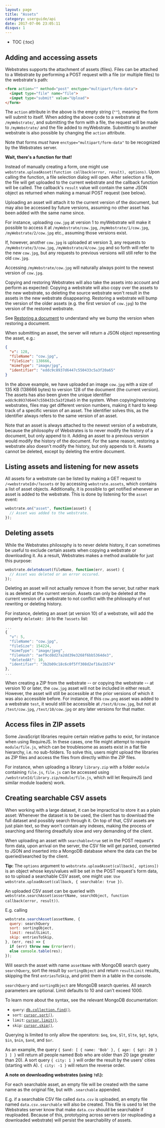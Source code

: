 ```yaml
---
layout: page
title: "Assets"
category: userguide/api
date: 2017-07-06 23:05:11
disqus: 1
---
```


* TOC
{:toc}

## Adding and accessing assets

Webstrates supports the attachment of assets (files). Files can be attached to a Webstrate by
performing a POST request with a file (or multiple files) to the webstrate's path:

```html
<form action="" method="post" enctype="multipart/form-data">
  <input type="file" name="file">
  <input type="submit" value="Upload">
</form>
```

The `action` attribute in the above is the empty string (`""`), meaning the form will submit to
itself. When adding the above code to a webstrate at `/myWebstrate/`, and submitting the form with a
file, the request will be made to `/myWebstrate/` and the file added to myWebstrate. Submitting to
another webstrate is also possible by changing the `action` attribute.

Note that forms *must* have `enctype="multipart/form-data"` to be recognized by the Webstrates
server.

<div class="info box">
  <strong>Wait, there's a function for that!</strong>
  <p>Instead of manually creating a form, one might use
  <code>webstrate.uploadAsset(function callback(error, result), options)</code>.
  Upon calling the function, a file selection dialog will open. After selection a
  file, the file will get uploaded to the current webstrate and the callback function will be
  called. The callback's <code>result</code> value will contain the same JSON object as returned
  when making a manual POST request (see below).</p>
</div>

Uploading an asset will attach it to the current version of the document, but may also be accessed
by future versions, assuming no other asset has been added with the same name since.

For instance,
uploading `cow.jpg` at version 1 to myWebstrate will make it possible to access it at
`/myWebstrate/cow.jpg`, `/myWebstrate/1/cow.jpg`, `/myWebstrate/2/cow.jpg` etc., assuming those
versions exist.

If, however, another `cow.jpg` is uploaded at version 3, any requests to
`/myWebstrate/3/cow.jpg`, `/myWebstrate/4/cow.jpg` and so forth will refer to the new `cow.jpg`, but
any requests to previous versions will still refer to the old `cow.jpg`.

Accessing
`/myWebstrate/cow.jpg` will naturally always point to the newest version of `cow.jpg`.

Copying and restoring Webstrates will also take the assets into account and perform as expected:
Copying a webstrate will also copy over the assets to the new webstrate, so deleting the source
webstrate won't result in the assets in the new webstrate disappearing. Restoring a webstrate will
bump the version of the older assets (e.g. the first version of `cow.jpg`) to the version of the
restored webstrate.

<div class="info box">
  <p>See <a href="/userguide/versioning.html#restoring-a-document">Restoring a document</a> to
   understand why we bump the version when restoring a document.</p>
</div>

When submitting an asset, the server will return a JSON object representing the asset, e.g.:

```json
{
  "v": 128,
  "fileName": "cow.jpg",
  "fileSize": 138666,
  "mimeType": "image/jpg",
  "identifier": "eddc9c8937d6447c550433c5a3f20a65"
}
```

In the above example, we have uploaded an image `cow.jpg` with a size of 135 KB (138666 bytes) to
version 128 of the document (the current version). The assets has also been given the unique
identifier `eddc9c8937d6447c550433c5a3f20a65` in the system. When copying/restoring webstrates,
files may get different version numbers, making it hard to keep track of a specific version of an
asset. The identifier solves this, as the identifier always refers to the same version of an asset.

Note that an asset is always attached to the newest version of a webstrate, because the philosophy
of Webstrates is to never modify the history of a document, but only append to it. Adding an asset
to a previous version would modify the history of the document. For the same reason, restoring a
webstrate also doesn't modify the history, but only appends to it. Assets cannot be deleted, except
by deleting the entire document.

## Listing assets and listening for new assets

All assets for a webstrate can be listed by making a GET request to `/<webstrateId>/?assets` or by
accessing `webstrate.assets`, which contains a list of asset objects. Additionally, it is possible
to get notified whenever an asset is added to the webstrate. This is done by listening for the
`asset` event:

```javascript
webstrate.on("asset", function(asset) {
  // Asset was added to the webstrate.
});
```

## Deleting assets

While the Webstrates philosophy is to never delete history, it can sometimes be useful to exclude
certain assets when copying a webstrate or downloading it. As a result, Webstrates makes a method
available for just this purpose:

```javascript
webstrate.deleteAsset(fileName, function(err, asset) {
  // Asset was deleted or an error occured.
});
```

Deleting an asset will not actually remove it from the server, but rather mark is as deleted at the
current version. Assets can only be deleted at the current version of a webstrate to not conflict
with the philosophy of not rewriting or deleting history.

For instance, deleting an asset (at version 10) of a webstrate, will add the property `deleteAt: 10`
to the `?assets` list:

```javascript
...
{
  "v": 5,
  "fileName": "cow.jpg",
  "fileSize": 154224,
  "mimeType": "image/jpeg",
  "fileHash": "aef9cd8d27a2dd39e3268f6bb5364de3",
  "deletedAt": 10,
  "identifier": "3b2b09c18c6c0f5ff308d2ef16a1b574"
},
...
```

When creating a ZIP from the webstrate -- or copying the webstrate -- at version 10 or later, the
`cow.jpg` asset will not be included in either result. However, the asset will still be accessible
at the prior versions of which it was also accessible before. For instance, if this `cow.png` asset
was added to a webstrate `test`, it would still be accessible at `/test/8/cow.jpg`,
but not at `/test/cow.jpg`, `/test/10/cow.jpg` or any later versions for that matter.

## Access files in ZIP assets

Some JavaScript libraries require certain relative paths to exist, for instance when using
RequireJS. In these cases, one file might attempt to require `module/file.js`, which can be
troublesome as assets exist in a flat file hierarchy, i.e. no sub-folders. To solve this, users
might upload the libraries as ZIP files and access the files from directly within the ZIP files.

For instance, when uploading a library `library.zip` with a folder `module` containing `file.js`,
`file.js` can be accessed using `/webstrateId/library.zip/module/file.js`, which will let RequireJS
(and similar module loaders) work.

## Creating searchable CSV assets

When working with a large dataset, it can be impractical to store it as a plain asset: Whenever the
dataset is to be used, the client has to download the full dataset and possibly search through it.
On top of that, CSV assets are just plain text, so they won't contain any indexes, making the
process of searching and filtering dreadfully slow and very demanding of the client.

When uploading an asset with `searchable=true` set in the POST request's form data, upon arrival on
the server, the CSV file will get parsed, converted to JSON and inserted into a MongoDB database
where the data can the be queried/searched by the client.

<div class="info box">
  <strong>Tip:</strong> The <code>options</code> argument to
  <code>webstrate.uploadAsset(callback[, options])</code> is an object whose keys/values will be set
  in the POST request's form data, so to upload a searchable CSV asset, one might use:
  <code>Use webstrate.uploadAsset(callback, { searchable: true })</code>.
</div>

An uploaded CSV asset can be queried with
`webstrate.searchAsset(assertName, searchObject, function callback(error, result))`.

E.g. calling

```javascript
webstrate.searchAsset(assetName, {
  query: searchQuery
  sort: sortingObject,
  limit: resultLimit,
  skip: entriesToSkip,
}, (err, res) => {
  if (err) throw new Error(err);
  else console.table(res);
});
```

Will search the asset with name `assetName` with MongoDB search query `searchQuery`, sort the result
by `sortingObject` and return `resultLimit` results, skipping the first `entriesToSkip`, and print
them in a table in the console.

`searchQuery` and `sortingObject` are MongoDB search queries. All search parameters are optional.
Limit defaults to 10 and can't exceed 1000.

To learn more about the syntax, see the relevant MongoDB documentation:

- `query`: [`db.collection.find()`](https://docs.mongodb.com/manual/reference/method/db.collection.find/).
- `sort`: [`cursor.sort()`](https://docs.mongodb.com/manual/reference/method/cursor.sort/).
- `limit`: [`cursor.limit()`](https://docs.mongodb.com/manual/reference/method/cursor.limit/).
- `skip`: [`cursor.skip()`](https://docs.mongodb.com/manual/reference/method/cursor.skip/).

Querying is limited to only allow the operators: `$eq`, `$ne`, `$lt`, `$lte`, `$gt`, `$gte`, `$in`, `$nin`, `$and`, and `$or`.

As an example, the query `{ $and: [ { name: 'Bob' }, { age: { $gt: 20 } } ] }` will return all
people named Bob who are older than 20 (age greater than 20). A sort query `{ city: 1 }` will order
the result by the users' cities (starting with A). `{ city: -1 }` will return the reverse order.

<div class="info box">
  <strong>A note on downloading webstrates (using <code>?dl</code>):</strong>
  <p>For each searchable asset, an empty file will be created with the same name as the original
  file, but with <code>.searchable</code> appended.</p>

  <p>E.g. if a searchable CSV file called <code>data.csv</code> is uploaded, an empty file named
  <code>data.csv.searchable</code> will also be created. This file is used to let the Webstrates
  server know that make <code>data.csv</code> should be searchable if reuploaded. Because of this,
  prototyping across servers (or reuploading a downloaded webstrate) will persist the searchability
  of assets.</p>
</div>
